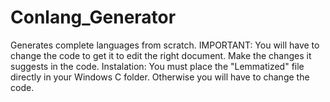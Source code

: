 # Conlang_Generator
Generates complete languages from scratch.
IMPORTANT:
You will have to change the code to get it to edit the right document. Make the changes it suggests in the code.
Instalation: 
You must place the "Lemmatized" file directly in your Windows C folder. Otherwise you will have to change the code.
